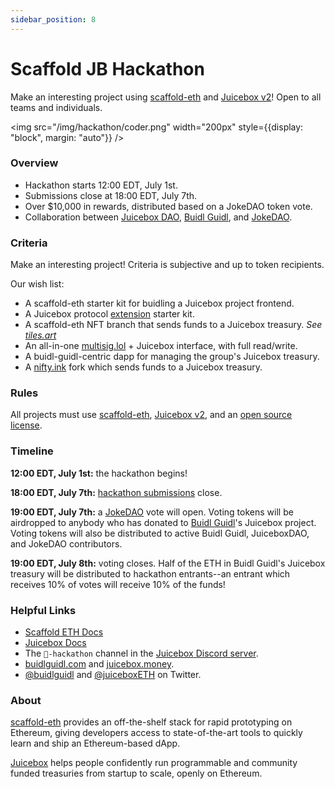 ```yaml
---
sidebar_position: 8
---
```


# Scaffold JB Hackathon

Make an interesting project using [scaffold-eth](https://github.com/scaffold-eth/scaffold-eth) and [Juicebox v2](https://github.com/jbx-protocol/juice-contracts-v2)! Open to all teams and individuals.

<img src="/img/hackathon/coder.png" width="200px" style={{display: "block", margin: "auto"}} />

### Overview

- Hackathon starts 12:00 EDT, July 1st.
- Submissions close at 18:00 EDT, July 7th.
- Over $10,000 in rewards, distributed based on a JokeDAO token vote.
- Collaboration between [Juicebox DAO](https://juicebox.money), [Buidl Guidl](https://buidlguidl.com/), and [JokeDAO](http://jokedao.io/).

### Criteria

Make an interesting project! Criteria is subjective and up to token recipients.

Our wish list:
- A scaffold-eth starter kit for buidling a Juicebox project frontend.
- A Juicebox protocol [extension](learn/architecture.md) starter kit.
- A scaffold-eth NFT branch that sends funds to a Juicebox treasury. *See [tiles.art](https://tiles.art)* 
- An all-in-one [multisig.lol](https://multisig.lol) + Juicebox interface, with full read/write.
- A buidl-guidl-centric dapp for managing the group's Juicebox treasury.
- A [nifty.ink](https://nifty.ink/) fork which sends funds to a Juicebox treasury.

### Rules

All projects must use [scaffold-eth](https://github.com/scaffold-eth/scaffold-eth), [Juicebox v2](https://github.com/jbx-protocol/juice-docs-v2), and an [open source license](https://opensource.org/licenses).

### Timeline

**12:00 EDT, July 1st:** the hackathon begins!

**18:00 EDT, July 7th:** [hackathon submissions](https://forms.gle/NG4wUDzAtBS3AQ5w6) close.

**19:00 EDT, July 7th:** a [JokeDAO](https://jokedao.io) vote will open. Voting tokens will be airdropped to anybody who has donated to [Buidl Guidl](https://)'s Juicebox project. Voting tokens will also be distributed to active Buidl Guidl, JuiceboxDAO, and JokeDAO contributors.

**19:00 EDT, July 8th:** voting closes. Half of the ETH in Buidl Guidl's Juicebox treasury will be distributed to hackathon entrants--an entrant which receives 10% of votes will receive 10% of the funds!

### Helpful Links

- [Scaffold ETH Docs](https://docs.scaffoldeth.io/scaffold-eth/)
- [Juicebox Docs](https://info.juicebox.money/dev)
- The `🏰-hackathon` channel in the [Juicebox Discord server](https://discord.gg/juicebox).
- [buidlguidl.com](https://buidlguidl.com/) and [juicebox.money](https://juicebox.money/).
- [@buidlguidl](https://twitter.com/buidlguidl) and [@juiceboxETH](https://twitter.com/juiceboxETH) on Twitter.

### About

[scaffold-eth](https://github.com/scaffold-eth/scaffold-eth) provides an off-the-shelf stack for rapid prototyping on Ethereum, giving developers access to state-of-the-art tools to quickly learn and ship an Ethereum-based dApp.

[Juicebox](https://juicebox.money) helps people confidently run programmable and community funded treasuries from startup to scale, openly on Ethereum.
